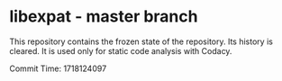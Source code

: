 # libexpat - master branch

This repository contains the frozen state of the repository.
Its history is cleared. It is used only for static code
analysis with Codacy.

Commit Time: 1718124097